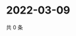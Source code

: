 # 2022-03-09

共 0 条

<!-- BEGIN WEIBO -->
<!-- 最后更新时间 Wed Mar 09 2022 07:14:30 GMT+0800 (China Standard Time) -->

<!-- END WEIBO -->
